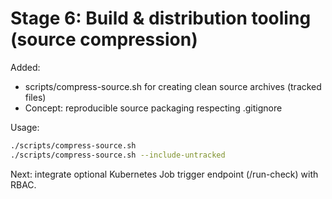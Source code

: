 # Stage 6: Build & distribution tooling (source compression)

Added:
- scripts/compress-source.sh for creating clean source archives (tracked files)
- Concept: reproducible source packaging respecting .gitignore

Usage:
```bash
./scripts/compress-source.sh
./scripts/compress-source.sh --include-untracked
```

Next: integrate optional Kubernetes Job trigger endpoint (/run-check) with RBAC.
